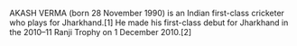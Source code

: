 AKASH VERMA (born 28 November 1990) is an Indian first-class cricketer who plays for Jharkhand.[1] He made his first-class debut for Jharkhand in the 2010–11 Ranji Trophy on 1 December 2010.[2]
